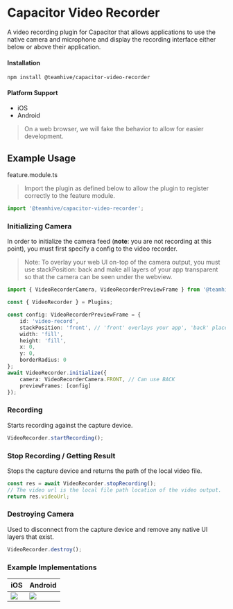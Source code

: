 # Capacitor Video Recorder

A video recording plugin for Capacitor that allows applications to use the native camera and microphone and display the recording interface either below or above their application.

#### Installation
`npm install @teamhive/capacitor-video-recorder`

#### Platform Support
- iOS
- Android

> On a web browser, we will fake the behavior to allow for easier development.

## Example Usage

feature.module.ts
> Import the plugin as defined below to allow the plugin to register correctly to the feature module.
```typescript
import '@teamhive/capacitor-video-recorder';
```

### Initializing Camera

In order to initialize the camera feed (**note**: you are not recording at this point), you must first specify a config to the video recorder.

> Note: To overlay your web UI on-top of the camera output, you must use stackPosition: back and make all layers of your app transparent so that the camera can be seen under the webview.

```typescript
import { VideoRecorderCamera, VideoRecorderPreviewFrame } from '@teamhive/capacitor-video-recorder';

const { VideoRecorder } = Plugins;

const config: VideoRecorderPreviewFrame = {
    id: 'video-record',
    stackPosition: 'front', // 'front' overlays your app', 'back' places behind your app.
    width: 'fill',
    height: 'fill',
    x: 0,
    y: 0,
    borderRadius: 0
};
await VideoRecorder.initialize({
    camera: VideoRecorderCamera.FRONT, // Can use BACK
    previewFrames: [config]
});
```

### Recording

Starts recording against the capture device.

```typescript
VideoRecorder.startRecording();
```

### Stop Recording / Getting Result

Stops the capture device and returns the path of the local video file.

``` typescript
const res = await VideoRecorder.stopRecording();
// The video url is the local file path location of the video output.
return res.videoUrl;
```

### Destroying Camera

Used to disconnect from the capture device and remove any native UI layers that exist.

```typescript
VideoRecorder.destroy();
```

### Example Implementations

|iOS|Android|
|---|---|
|<img src="https://i.gyazo.com/2d7a483eb0693dae23f9d6273962d31d.gif" />|<img src="https://i.gyazo.com/04aa739d4ecde8260dd635cb40d650d0.gif" />|
